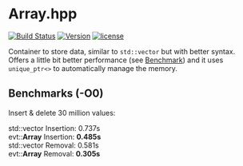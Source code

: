# Array.hpp

[![Build Status](https://travis-ci.org/illescasDaniel/Array.hpp.svg?branch=master)](https://travis-ci.org/illescasDaniel/Array.hpp)
[![Version](https://img.shields.io/badge/version-v1.0--beta-green.svg)](https://github.com/illescasDaniel/Array.hpp/releases)
[![license](https://img.shields.io/github/license/mashape/apistatus.svg?maxAge=2592000)](https://github.com/illescasDaniel/print.hpp/blob/master/LICENCE) 

Container to store data, similar to `std::vector` but with better syntax.  
Offers a little bit better performance (see [Benchmark](#Benchmark)) and it uses `unique_ptr<>` to automatically manage the memory.

## Benchmarks (-O0)

Insert & delete 30 million values:

std::vector Insertion: 0.737s  
evt::**Array** Insertion: **0.485s**  
std::vector Removal: 0.581s  
evt::**Array** Removal: **0.305s**  
